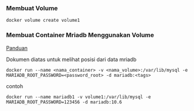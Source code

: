 ### Membuat Volume

```
docker volume create volume1
```

### Membuat Container Mriadb Menggunakan Volume

[Panduan](https://hub.docker.com/_/mariadb)

Dokumen diatas untuk melihat posisi dari data mriadb

```
docker run --name <nama_container> -v <nama_volume>:/var/lib/mysql -e MARIADB_ROOT_PASSWORD=<password_root> -d mariadb:<tags>
```

contoh

```
docker run --name mariadb1 -v volume1:/var/lib/mysql -e MARIADB_ROOT_PASSWORD=123456 -d mariadb:10.6
```
